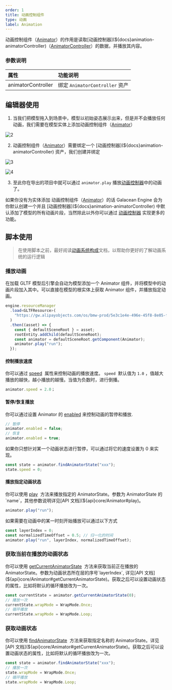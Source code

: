 ```yaml
---
order: 1
title: 动画控制组件
type: 动画
label: Animation
---
```


动画控制组件（[Animator](${api}core/Animator)）的作用是读取[动画控制器](${docs}animation-animatorController)（[AnimatorController](${api}core/AnimatorController)）的数据，并播放其内容。

### 参数说明

| 属性               | 功能说明                       |
| :----------------- | :----------------------------- |
| animatorController | 绑定 `AnimatorController` 资产 |

## 编辑器使用

1. 当我们把模型拖入到场景中，模型以初始姿态展示出来，但是并不会播放任何动画，我们需要在模型实体上添加动画控制组件（[Animator](${api}core/Animator)）

![2](https://mdn.alipayobjects.com/huamei_3zduhr/afts/img/A*kuSLTaxomrUAAAAAAAAAAAAADsJ_AQ/original)

2. 动画控制组件（[Animator](${api}core/Animator)）需要绑定一个 [动画控制器](${docs}animation-animatorController) 资产，我们创建并绑定

![3](https://mdn.alipayobjects.com/huamei_3zduhr/afts/img/A*irT7SZvw4N8AAAAAAAAAAAAADsJ_AQ/original)

![4](https://mdn.alipayobjects.com/huamei_3zduhr/afts/img/A*VtX3RJR8kdMAAAAAAAAAAAAADsJ_AQ/original)

3. 至此你在导出的项目中就可以通过 `animator.play` 播放[动画控制器](${docs}animation-animatorController)中的动画了。

如果你没有为实体添加 动画控制组件（[Animator](${api}core/Animator)）的话 Galacean Engine 会为你默认创建一个并且 [动画控制器](${docs}animation-animatorController) 中默认添加了模型的所有动画片段，当然除此以外你可以通过 [动画控制器](${docs}animation-animatorController) 实现更多的功能。

## 脚本使用

> 在使用脚本之前，最好阅读[动画系统构成](${docs}animation-system)文档，以帮助你更好的了解动画系统的运行逻辑

### 播放动画

在加载 GLTF 模型后引擎会自动为模型添加一个 Animator 组件，并将模型中的动画片段加入其中。可以直接在模型的根实体上获取 Animator 组件，并播放指定动画。

```typescript
engine.resourceManager
  .load<GLTFResource>(
    "https://gw.alipayobjects.com/os/bmw-prod/5e3c1e4e-496e-45f8-8e05-f89f2bd5e4a4.glb"
  )
  .then((asset) => {
    const { defaultSceneRoot } = asset;
    rootEntity.addChild(defaultSceneRoot);
    const animator = defaultSceneRoot.getComponent(Animator);
    animator.play("run");
  });
```

#### 控制播放速度

你可以通过 [speed](${api}core/Animator#speed)  属性来控制动画的播放速度。 `speed`  默认值为 `1.0` ，值越大播放的越快，越小播放的越慢。当值为负数时，进行倒播。

```typescript
animator.speed = 2.0；
```

#### 暂停/恢复播放

你可以通过设置 Animator 的 [enabled](${api}core/Animator#enabled) 来控制动画的暂停和播放.

```typescript
// 暂停
animator.enabled = false;
// 恢复
animator.enabled = true;
```

如果你只想针对某一个动画状态进行暂停，可以通过将它的速度设置为 0 来实现。

```typescript
const state = animator.findAnimatorState("xxx");
state.speed = 0;
```

#### 播放指定动画状态

<playground src="skeleton-animation-play.ts"></playground>

你可以使用 [play](${api}core/Animator#play)  方法来播放指定的 AnimatorState。参数为 AnimatorState 的`name`，其他参数说明详见[API 文档](${api}core/Animator#play)。

```typescript
animator.play("run");
```

如果需要在动画中的某一时刻开始播放可以通过以下方式

```typescript
const layerIndex = 0;
const normalizedTimeOffset = 0.5; // 归一化的时间
animator.play("run", layerIndex, normalizedTimeOffset);
```

### 获取当前在播放的动画状态

你可以使用 [getCurrentAnimatorState](${api}core/Animator#getCurrentAnimatorState)  方法来获取当前正在播放的 AnimatorState。参数为动画状态所在层的序号`layerIndex`, 详见[API 文档](${api}core/Animator#getCurrentAnimatorState)。获取之后可以设置动画状态的属性，比如将默认的循环播放改为一次。

```typescript
const currentState = animator.getCurrentAnimatorState(0);
// 播放一次
currentState.wrapMode = WrapMode.Once;
// 循环播放
currentState.wrapMode = WrapMode.Loop;
```

### 获取动画状态

你可以使用 [findAnimatorState](${api}core/Animator#findAnimatorState)  方法来获取指定名称的 AnimatorState。详见[API 文档](${api}core/Animator#getCurrentAnimatorState)。获取之后可以设置动画状态的属性，比如将默认的循环播放改为一次。

```typescript
const state = animator.findAnimatorState("xxx");
// 播放一次
state.wrapMode = WrapMode.Once;
// 循环播放
state.wrapMode = WrapMode.Loop;
```
